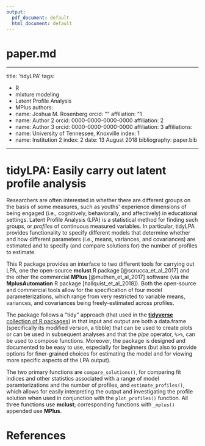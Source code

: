 ```yaml
---
output:
  pdf_document: default
  html_document: default
---
```

# paper.md

---
title: 'tidyLPA'
tags:
  - R
  - mixture modeling
  - Latent Profile Analysis
  - MPlus
authors:
  - name: Joshua M. Rosenberg
    orcid: ""
    affiliation: "1
  - name: Author 2
    orcid: 0000-0000-0000-0000
    affiliation: 2
  - name: Author 3
    orcid: 0000-0000-0000-0000
    affiliation: 3
affiliations:
 - name: University of Tennessee, Knoxville
   index: 1
 - name: Institution 2
   index: 2
date: 13 August 2018
bibliography: paper.bib
---

# tidyLPA: Easily carry out latent profile analysis

Researchers are often interested in whether there are different groups on the basis of some measures, such as youths' experience dimensions of being engaged (i.e., cognitively, behaviorally, and affectively) in educational settings. Latent Profile Analysis (LPA) is a statistical method for finding such groups, or *profiles* of continuous measured variables. In particular, tidyLPA provides functionality to specify different models that determine whether and how different parameters (i.e., means, variances, and covariances) are estimated and to specify (and compare solutions for) the number of profiles to estimate. 

This R package provides an interface to two different tools for carrying out LPA, one the open-source **mclust** R package [@scrucca_et_al_2017] and the other the commercial **MPlus** [@muthen_et_al_2017] software (via the **MplusAutomation** R package [hallquist_et_al_2018]). Both the open-source and commercial tools allow for the specification of four model parameterizations, which range from very restricted to variable means, variances, and covariances being freely-estimated across profiles. 

The package follows a "tidy" approach (that used in the [**tidyverse** collection of R packages](https://www.tidyverse.org/)) in that input and output are both a data.frame (specifically its modified version, a tibble) that can be used to create plots or can be used in subsequent analyses and that the *pipe* operator, `%>%`, can be used to compose functions. Moreover, the package is designed and documented to be easy to use, especially for beginners (but also to provide options for finer-grained choices for estimating the model and for viewing more specific aspects of the LPA output).

The two primary functions are `compare_solutions()`, for comparing fit indices and other statistics associated with a range of model paramterizations and the number of profiles, and `estimate_profiles()`, which allows for easily interpreting the output and investigating the profile solution when used in conjunction with the `plot_profiles()` function. All three functions use **mclust**; corresponding functions with `_mplus()` appended use **MPlus**.

# References
